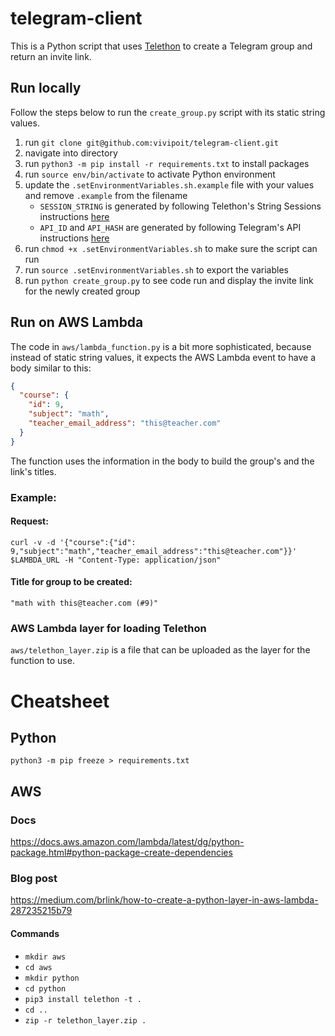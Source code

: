 # telegram-client

This is a Python script that uses [Telethon](https://github.com/LonamiWebs/Telethon) to create a Telegram group and return an invite link.

## Run locally

Follow the steps below to run the `create_group.py` script with its static string values.

1. run `git clone git@github.com:vivipoit/telegram-client.git`
2. navigate into directory
3. run `python3 -m pip install -r requirements.txt` to install packages
4. run `source env/bin/activate` to activate Python environment
5. update the `.setEnvironmentVariables.sh.example` file with your values and remove `.example` from the filename
    - `SESSION_STRING` is generated by following Telethon's String Sessions instructions [here](https://docs.telethon.dev/en/stable/concepts/sessions.html#string-sessions)
    - `API_ID` and `API_HASH` are generated by following Telegram's API instructions [here](https://core.telegram.org/api/obtaining_api_id)
6. run `chmod +x .setEnvironmentVariables.sh` to make sure the script can run
7. run `source .setEnvironmentVariables.sh` to export the variables
8. run `python create_group.py` to see code run and display the invite link for the newly created group

## Run on AWS Lambda

The code in `aws/lambda_function.py` is a bit more sophisticated, because instead of static string values, it expects the AWS Lambda event to have a body similar to this:

```json
{
  "course": {
    "id": 9,
    "subject": "math",
    "teacher_email_address": "this@teacher.com"
  }
}
```

The function uses the information in the body to build the group's and the link's titles.

### Example:

#### Request:

`curl -v -d '{"course":{"id": 9,"subject":"math","teacher_email_address":"this@teacher.com"}}' $LAMBDA_URL -H "Content-Type: application/json"`

#### Title for group to be created:

`"math with this@teacher.com (#9)"`

### AWS Lambda layer for loading Telethon

`aws/telethon_layer.zip` is a file that can be uploaded as the layer for the function to use.

# Cheatsheet

## Python

`python3 -m pip freeze > requirements.txt`

## AWS

### Docs

https://docs.aws.amazon.com/lambda/latest/dg/python-package.html#python-package-create-dependencies

### Blog post

https://medium.com/brlink/how-to-create-a-python-layer-in-aws-lambda-287235215b79

#### Commands
- `mkdir aws`
- `cd aws`
- `mkdir python`
- `cd python`
- `pip3 install telethon -t .`
- `cd ..`
- `zip -r telethon_layer.zip .`